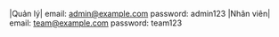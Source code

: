 |Quản lý|
email: admin@example.com
password: admin123
|Nhân viên|
email: team@example.com
password: team123
